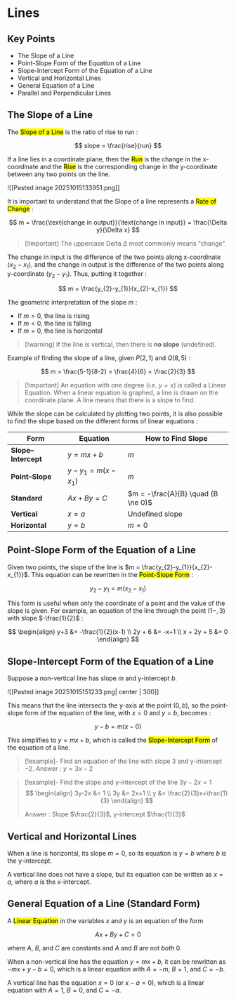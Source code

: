 # Lines

## Key Points

- The Slope of a Line
- Point-Slope Form of the Equation of a Line
- Slope-Intercept Form of the Equation of a Line
- Vertical and Horizontal Lines
- General Equation of a Line
- Parallel and Perpendicular Lines


## The Slope of a Line

The <mark class="hltr-trippy">Slope of a Line</mark> is the ratio of rise to run :

$$
slope = \frac{rise}{run}
$$

If a line lies in a coordinate plane, then the <mark class="hltr-trippy">Run</mark> is the change in the x-coordinate and the <mark class="hltr-trippy">Rise</mark> is the corresponding change in the y-coordinate between any two points on the line.

![[Pasted image 20251015133951.png]]

It is important to understand that the Slope of a line represents a <mark class="hltr-trippy">Rate of Change</mark> :

$$
m = \frac{\text{change in output}}{\text{change in input}} = \frac{\Delta y}{\Delta x}
$$

> [!important] The uppercase Delta $\Delta$ most commonly means "change".

The change in input is the difference of the two points along x-coordinate ($x_{2}-x_{1}$), and the change in output is the difference of the two points along y-coordinate ($y_{2}-y_{1}$). Thus, putting it together :

$$
m = \frac{y_{2}-y_{1}}{x_{2}-x_{1}}
$$

The geometric interpretation of the slope $m$ :
- If $m>0$, the line is rising
- If $m <0$, the line is falling
- If $m=0$, the line is horizontal

> [!warning] If the line is vertical, then there is **no slope** (undefined).


Example of finding the slope of a line, given $P(2,1)$ and $Q(8,5)$ :

$$
m = \frac{5-1}{8-2} = \frac{4}{6} = \frac{2}{3}
$$

> [!important] An equation with one degree (i.e. $y=x$) is called a Linear Equation. When a linear equation is graphed, a line is drawn on the coordinate plane. A line means that there is a slope to find.

While the slope can be calculated by plotting two points, it is also possible to find the slope based on the different forms of linear equations :

| Form                | Equation               | How to Find Slope                  |
| ------------------- | ---------------------- | ---------------------------------- |
| **Slope–Intercept** | $y = mx + b$           | $m$                                |
| **Point–Slope**     | $y - y_1 = m(x - x_1)$ | $m$                                |
| **Standard**        | $Ax + By = C$          | $m = -\frac{A}{B} \quad (B \ne 0)$ |
| **Vertical**        | $x = a$                | Undefined slope                    |
| **Horizontal**      | $y = b$                | $m=0$                              |


## Point-Slope Form of the Equation of a Line

Given two points, the slope of the line is $m = \frac{y_{2}-y_{1}}{x_{2}-x_{1}}$. This equation can be rewritten in the <mark class="hltr-trippy">Point-Slope Form</mark> :

$$
y_{2}-y_{1} = m(x_{2}-x_{1})
$$

This form is useful when only the coordinate of a point and the value of the slope is given. For example, an equation of the line through the point $(1-,3)$ with slope $-\frac{1}{2}$ :

$$
\begin{align}
  y+3 &= -\frac{1}{2}(x-1) \\
  2y + 6 &= -x+1 \\
  x + 2y + 5 &= 0
\end{align}
$$


## Slope-Intercept Form of the Equation of a Line

Suppose a non-vertical line has slope $m$ and y-intercept $b$.

![[Pasted image 20251015151233.png| center | 300]]

This means that the line intersects the y-axis at the point $(0, b)$, so the point-slope form of the equation of the line, with $x=0$ and $y=b$, becomes :

$$
y-b=m(x-0)
$$

This simplifies to $y=mx+b$, which is called the <mark class="hltr-trippy">Slope-Intercept Form</mark> of the equation of a line.

> [!example]- Find an equation of the line with slope $3$ and y-intercept $-2$.
> Answer : $y=3x-2$

> [!example]- Find the slope and y-intercept of the line $3y-2x=1$
> $$
> \begin{align}
>   3y-2x &= 1 \\
>   3y &= 2x+1 \\
>   y &= \frac{2}{3}x+\frac{1}{3}
> \end{align}
> $$
> 
> Answer : Slope $\frac{2}{3}$, y-intercept $\frac{1}{3}$


## Vertical and Horizontal Lines

When a line is horizontal, its slope $m=0$, so its equation is $y=b$ where $b$ is the y-intercept.

A vertical line does not have a slope, but its equation can be written as $x=a$, where $a$ is the x-intercept.


## General Equation of a Line (Standard Form)

A <mark class="hltr-trippy">Linear Equation</mark> in the variables $x$ and $y$ is an equation of the form

$$
Ax + By + C = 0
$$

where $A$, $B$, and $C$ are constants and $A$ and $B$ are not *both* $0$.

When a non-vertical line has the equation $y=mx+b$, it can be rewritten as $-mx+y-b=0$, which is a linear equation with $A=-m$, $B=1$, and $C=-b$.

A vertical line has the equation $x=0$ (or $x-a=0$), which is a linear equation with $A=1$, $B=0$, and $C=-a$.

